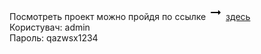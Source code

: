 Посмотреть проект можно пройдя по ссылке <svg xmlns="http://www.w3.org/2000/svg" height="24px" viewBox="0 0 24 24" width="24px" fill="#000000"><path d="M0 0h24v24H0V0z" fill="none"/><path d="M16.01 11H4v2h12.01v3L20 12l-3.99-4v3z"/></svg> <a href="http://zvits.pp.ua/">здесь</a><br>
Користувач: admin<br>
Пароль: qazwsx1234
